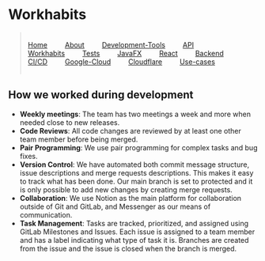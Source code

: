 # Workhabits

>&#8203;    
>[Home](../../README.md)&nbsp;&nbsp;&nbsp;&nbsp;&nbsp;&nbsp;&nbsp;&nbsp; 
[About](../../docs/README.md)&nbsp;&nbsp;&nbsp;&nbsp;&nbsp;&nbsp;&nbsp;&nbsp;
[Development-Tools](../../docs/release3/development-tools.md)&nbsp;&nbsp;&nbsp;&nbsp;&nbsp;&nbsp;&nbsp;&nbsp;
[API](../../docs/release3/api-calls.md)&nbsp;&nbsp;&nbsp;&nbsp;&nbsp;&nbsp;&nbsp;&nbsp;
[Workhabits](../../docs/release3/workflow.md)&nbsp;&nbsp;&nbsp;&nbsp;&nbsp;&nbsp;&nbsp;&nbsp;
[Tests](../../docs/release3/tests.md)&nbsp;&nbsp;&nbsp;&nbsp;&nbsp;&nbsp;&nbsp;&nbsp;
[JavaFX](../../client/diglib-javafx/README.md)&nbsp;&nbsp;&nbsp;&nbsp;&nbsp;&nbsp;&nbsp;&nbsp;
[React](../../client/diglib-react/README.md)&nbsp;&nbsp;&nbsp;&nbsp;&nbsp;&nbsp;&nbsp;&nbsp;
[Backend](../../backend/README.md)&nbsp;&nbsp;&nbsp;&nbsp;&nbsp;&nbsp;&nbsp;&nbsp;
[CI/CD](../../docs/release3/gitlab-ci.md)&nbsp;&nbsp;&nbsp;&nbsp;&nbsp;&nbsp;&nbsp;&nbsp;
[Google-Cloud](../../docs/release3/gcloud-setup.md)&nbsp;&nbsp;&nbsp;&nbsp;&nbsp;&nbsp;&nbsp;&nbsp;
[Cloudflare](../../docs/release3/cloudflare-setup.md)&nbsp;&nbsp;&nbsp;&nbsp;&nbsp;&nbsp;&nbsp;&nbsp;
[Use-cases](../../docs/release3/usercase.md)&nbsp;&nbsp;&nbsp;&nbsp;&nbsp;&nbsp;&nbsp;&nbsp;      
>&#8203; 

## How we worked during development

- **Weekly meetings**: The team has two meetings a week and more when needed close to new releases.
- **Code Reviews**: All code changes are reviewed by at least one other team member before being merged.
- **Pair Programming**: We use pair programming for complex tasks and bug fixes.
- **Version Control**: We have automated both commit message structure, issue descriptions and merge requests descriptions. This makes it easy to track what has been done. Our main branch is set to protected and it is only possible to add new changes by creating merge requests.
- **Collaboration**: We use Notion as the main platform for collaboration outside of Git and GitLab, and Messenger as our means of communication.
- **Task Management**: Tasks are tracked, prioritized, and assigned using GitLab Milestones and Issues. Each issue is assigned to a team member and has a label indicating what type of task it is. Branches are created from the issue and the issue is closed when the branch is merged.
